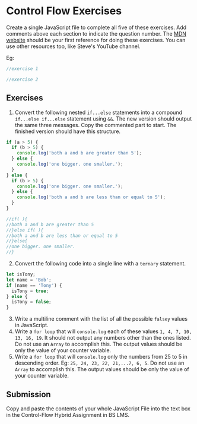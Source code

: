 # Control Flow Exercises

Create a single JavaScript file to complete all five of these exercises. Add comments above each section to indicate the question number. The [MDN website](https://developer.mozilla.org/en-US/docs/Web/JavaScript/Reference#control_flow) should be your first reference for doing these exercises. You can use other resources too, like Steve's YouTube channel.

Eg:

```js
//exercise 1

//exercise 2
```

## Exercises

1. Convert the following nested `if...else` statements into a compound `if...else if...else` statement using `&&`. The new version should output the same three messages. Copy the commented part to start. The finished version should have this structure.

```js
if (a > 5) {
  if (b > 5) {
    console.log('both a and b are greater than 5');
  } else {
    console.log('one bigger. one smaller.');
  }
} else {
  if (b > 5) {
    console.log('one bigger. one smaller.');
  } else {
    console.log('both a and b are less than or equal to 5');
  }
}

//if( ){
//both a and b are greater than 5
//}else if( ){
//both a and b are less than or equal to 5
//}else{
//one bigger. one smaller.
//}
```

2. Convert the following code into a single line with a `ternary` statement.

```js
let isTony;
let name = 'Bob';
if (name == 'Tony') {
  isTony = true;
} else {
  isTony = false;
}
```

3. Write a multiline comment with the list of all the possible `falsey` values in JavaScript.
4. Write a `for loop` that will `console.log` each of these values `1, 4, 7, 10, 13, 16, 19`. It should not output any numbers other than the ones listed. Do not use an `Array` to accomplish this. The output values should be only the value of your counter variable.
5. Write a `for loop` that will `console.log` only the numbers from 25 to 5 in descending order. Eg: `25, 24, 23, 22, 21,...7, 6, 5`. Do not use an `Array` to accomplish this. The output values should be only the value of your counter variable.

## Submission

Copy and paste the contents of your whole JavaScript File into the text box in the Control-Flow Hybrid Assignment in BS LMS.
